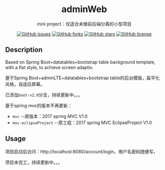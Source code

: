<h1 align="center">adminWeb</h1>

<div align="center">

mini project：仅适合未做前后端分离的小型项目

[![GitHub issues](https://img.shields.io/github/issues/CMINI777/adminWeb)](https://github.com/CMINI777/adminWeb/issues) [![GitHub forks](https://img.shields.io/github/forks/CMINI777/adminWeb)](https://github.com/CMINI777/adminWeb/network) [![GitHub stars](https://img.shields.io/github/stars/CMINI777/adminWeb)](https://github.com/CMINI777/adminWeb/stargazers) [![GitHub license](https://img.shields.io/github/license/CMINI777/adminWeb)](https://github.com/CMINI777/adminWeb/blob/master/LICENSE)

</div>

## Description

Based on Spring Boot+datatables+bootstrap table background template, with a flat style, to achieve screen adaptiv.

基于Spring Boot+adminLTE+datatables+bootstrap table的后台模版，扁平化风格，自适应屏幕。

已添加`boot-v2.0`分支，持续更新中。。。

基于spring mvc的版本不再更新：
- `mvc` --原版本：2017 spring MVC V1.0 
- `mvc-eclipseProject` --原工程：2017 spring MVC EclipseProject V1.0 

## Usage

项目启动后访问：http://localhost:8080/account/login，用户名密码随便写，

项目未完工，持续更新中。。。




